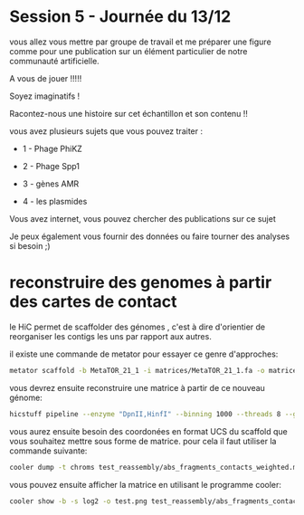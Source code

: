 # Session 5 - Journée du 13/12


vous allez vous mettre par groupe de travail et me préparer une figure comme pour une publication sur un élément particulier de notre communauté artificielle.

A vous de jouer !!!!!

Soyez imaginatifs !

Racontez-nous une histoire sur cet échantillon et son contenu !!

vous avez plusieurs sujets que vous pouvez traiter :

- 1 - Phage PhiKZ

- 2 - Phage Spp1

- 3 - gènes AMR

- 4 - les plasmides 



Vous avez internet, vous pouvez chercher des publications sur ce sujet

Je peux également vous fournir des données ou faire tourner des analyses si besoin ;)


# reconstruire des genomes à partir des cartes de contact 

le HiC permet de scaffolder des génomes , c'est à dire d'orientier de reorganiser les contigs les uns par rapport aux autres.

il existe une commande de metator pour essayer ce genre d'approches:

```sh
metator scaffold -b MetaTOR_21_1 -i matrices/MetaTOR_21_1.fa -o matrices/MetaTOR_21_1_reassembly.fa -O matrices/MetaTOR_21_1_reassembly.frag.tsv -t 4 metator_final/alignment_sorted.pairs.gz
```

vous devrez ensuite reconstruire une matrice à partir de ce nouveau génome:

```sh
hicstuff pipeline --enzyme "DpnII,HinfI" --binning 1000 --threads 8 --genome matrices/MetaTOR_21_1_reassembly.fa -o test_reassembly/ fastq/lib7_3C_for.fastq.gz fastq/lib7_3C_rev.fastq.gz
```

vous aurez ensuite besoin des coordonées en format UCS du scaffold que vous souhaitez mettre sous forme de matrice.
pour cela il faut utiliser la commande suivante:

```sh
cooler dump -t chroms test_reassembly/abs_fragments_contacts_weighted.mcool::/resolutions/5000
```

vous pouvez ensuite afficher la matrice en utilisant le programme cooler:

```sh
cooler show -b -s log2 -o test.png test_reassembly/abs_fragments_contacts_weighted.mcool::/resolutions/10000 metator_scaffold_0002:1-4873044
```

